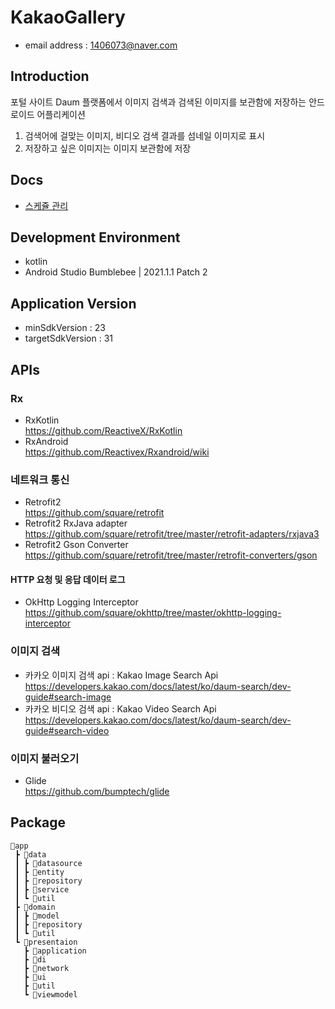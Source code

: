 # KakaoGallery
- email address : 1406073@naver.com <br />

## Introduction
포털 사이트 Daum 플랫폼에서 이미지 검색과 검색된 이미지를 보관함에 저장하는 안드로이드 어플리케이션
1. 검색어에 걸맞는 이미지, 비디오 검색 결과를 섬네일 이미지로 표시
2. 저장하고 싶은 이미지는 이미지 보관함에 저장 

## Docs
 - [스케쥴 관리](https://full-growth-4d2.notion.site/KakaoGallery-e1de93d4a6cb452989253006bc06e59d)

## Development Environment
- kotlin
- Android Studio Bumblebee | 2021.1.1 Patch 2

## Application Version
- minSdkVersion : 23
- targetSdkVersion : 31

## APIs
### Rx
- RxKotlin <br /> 
  https://github.com/ReactiveX/RxKotlin 
- RxAndroid <br />
  https://github.com/Reactivex/Rxandroid/wiki 

### 네트워크 통신
- Retrofit2 <br />
  https://github.com/square/retrofit
- Retrofit2 RxJava adapter <br />
  https://github.com/square/retrofit/tree/master/retrofit-adapters/rxjava3 
- Retrofit2 Gson Converter <br />
  https://github.com/square/retrofit/tree/master/retrofit-converters/gson

#### HTTP 요청 및 응답 데이터 로그
- OkHttp Logging Interceptor <br />
  https://github.com/square/okhttp/tree/master/okhttp-logging-interceptor 
  
### 이미지 검색
- 카카오 이미지 검색 api : Kakao Image Search Api <br />
  https://developers.kakao.com/docs/latest/ko/daum-search/dev-guide#search-image 
- 카카오 비디오 검색 api : Kakao Video Search Api <br />
  https://developers.kakao.com/docs/latest/ko/daum-search/dev-guide#search-video

### 이미지 불러오기
- Glide <br />
  https://github.com/bumptech/glide 
  
## Package
``` 
📂app
 ┣ 📂data
 ┃ ┣ 📂datasource
 ┃ ┣ 📂entity
 ┃ ┣ 📂repository
 ┃ ┣ 📂service 
 ┃ ┗ 📂util
 ┣ 📂domain
 ┃ ┣ 📂model
 ┃ ┣ 📂repository
 ┃ ┗ 📂util
 ┗ 📂presentaion
   ┣ 📂application
   ┣ 📂di
   ┣ 📂network
   ┣ 📂ui
   ┣ 📂util
   ┗ 📂viewmodel
```

